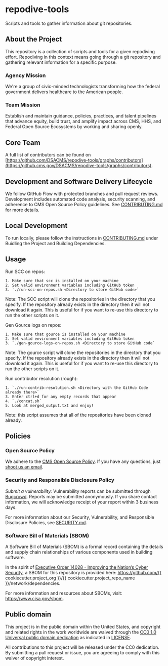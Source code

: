# repodive-tools
Scripts and tools to gather information about git repositories.

## About the Project
This repository is a collection of scripts and tools for a given repodiving effort. Repodiving in this context means going through 
a git repository and gathering relevant information for a specific purpose. 

<!-- 
### Project Mission
**{project mission}** -->


### Agency Mission
We're a group of civic-minded technologists transforming how the federal government delivers healthcare to the American people.


### Team Mission
Establish and maintain guidance, policies, practices, and talent pipelines that advance equity, build trust, and amplify impact across CMS, HHS, and Federal Open Source Ecosystems by working and sharing openly.

## Core Team

A full list of contributors can be found on [https://github.com/DSACMS/repodive-tools/graphs/contributors](https://github.cms.gov/DSACMS/repodive-tools/graphs/contributors).

<!--
## Documentation Index

TODO: This is a like a 'table of contents" for your documentation. Tier 0/1 projects with simple README.md files without many sections may or may not need this, but it is still extremely helpful to provide "bookmark" or "anchor" links to specific sections of your file to be referenced in tickets, docs, or other communication channels.

**{list of .md at top directory and descriptions}**
-->

<!--
## Repository Structure

TODO: Using the "tree -d" command can be a helpful way to generate this information, but, be sure to update it as the project evolves and changes over time.

**{list directories and descriptions}**
-->

## Development and Software Delivery Lifecycle
We follow GitHub Flow with protected branches and pull request reviews. Development includes automated code analysis, security scanning, and adherence to CMS Open Source Policy guidelines. See [CONTRIBUTING.md](CONTRIBUTING.md) for more details.

## Local Development
To run locally, please follow the instructions in [CONTRIBUTING.md](CONTRIBUTING.md) under Buidling the Project and Building Dependencies.


## Usage

Run SCC on repos:

    1. Make sure that scc is installed on your machine
    2. Set valid environment variables including GitHub token
    3. `./run-scc-on-repos.sh <Directory to store GitHub code>`

Note: The SCC script will clone the repositories in the directory that you specify. If the 
repository already exists in the directory then it will not download it again. This is useful 
for if you want to re-use this directory to run the other scripts on it. 

Gen Gource logs on repos:

    1. Make sure that gource is installed on your machine
    2. Set valid environment variables including GitHub token
    3. `./gen-gource-logs-on-repos.sh <Directory to store GitHub code`

Note: The gource script will clone the repositories in the directory that you specify. If the 
repository already exists in the directory then it will not download it again. This is useful 
for if you want to re-use this directory to run the other scripts on it. 


Run contributor resolution (rough):

    1. `./run-contrib-resolution.sh <Directory with the GitHub Code already there>`
    3. Enter ctrl+d for any empty records that appear
    4. `./concat.sh`
    5. Look at merged_output.txt and enjoy!


Note: this script assumes that all of the repositories have been cloned already.


<!--
## Coding Style and Linters

TODO - Add the repo's linting and code style guidelines

Each application has its own linting and testing guidelines. Lint and code tests are run on each commit, so linters and tests should be run locally before committing.
-->

<!--
## Branching Model

TODO - with example below:
This project follows [trunk-based development](https://trunkbaseddevelopment.com/), which means:

* Make small changes in [short-lived feature branches](https://trunkbaseddevelopment.com/short-lived-feature-branches/) and merge to `main` frequently.
* Be open to submitting multiple small pull requests for a single ticket (i.e. reference the same ticket across multiple pull requests).
* Treat each change you merge to `main` as immediately deployable to production. Do not merge changes that depend on subsequent changes you plan to make, even if you plan to make those changes shortly.
* Ticket any unfinished or partially finished work.
* Tests should be written for changes introduced, and adhere to the text percentage threshold determined by the project.

This project uses **continuous deployment** using [Github Actions](https://github.com/features/actions) which is configured in the [./github/workflows](.github/workflows) directory.

Pull-requests are merged to `main` and the changes are immediately deployed to the development environment. Releases are created to push changes to production.
-->

<!--
## Contributing
Thank you for considering contributing to an Open Source project of the US Government! For more information about our contribution guidelines, see [CONTRIBUTING.md](CONTRIBUTING.md).
-->

<!--
## Codeowners
The contents of this repository are managed by **{responsible organization(s)}**. Those responsible for the code and documentation in this repository can be found in [CODEOWNERS.md](CODEOWNERS.md).
-->

<!--
## Community
The repodive-tools team is taking a community-first and open source approach to the product development of this tool. We believe government software should be made in the open and be built and licensed such that anyone can download the code, run it themselves without paying money to third parties or using proprietary software, and use it as they will.

We know that we can learn from a wide variety of communities, including those who will use or will be impacted by the tool, who are experts in technology, or who have experience with similar technologies deployed in other spaces. We are dedicated to creating forums for continuous conversation and feedback to help shape the design and development of the tool.

We also recognize capacity building as a key part of involving a diverse open source community. We are doing our best to use accessible language, provide technical and process documents, and offer support to community members with a wide variety of backgrounds and skillsets.
-->

<!--
### Community Guidelines
Principles and guidelines for participating in our open source community are can be found in [COMMUNITY_GUIDELINES.md](COMMUNITY_GUIDELINES.md). Please read them before joining or starting a conversation in this repo or one of the channels listed below. All community members and participants are expected to adhere to the community guidelines and code of conduct when participating in community spaces including: code repositories, communication channels and venues, and events.
-->

<!--
## Feedback
If you have ideas for how we can improve or add to our capacity building efforts and methods for welcoming people into our community, please let us know at **{contact email}**. If you would like to comment on the tool itself, please let us know by filing an **issue on our GitHub repository.**
-->

<!--
## Glossary
Information about terminology and acronyms used in this documentation may be found in [GLOSSARY.md](GLOSSARY.md).
-->

## Policies

### Open Source Policy

We adhere to the [CMS Open Source
Policy](https://github.com/CMSGov/cms-open-source-policy). If you have any
questions, just [shoot us an email](mailto:opensource@cms.hhs.gov).

### Security and Responsible Disclosure Policy

*Submit a vulnerability:* Vulnerability reports can be submitted through [Bugcrowd](https://bugcrowd.com/cms-vdp). Reports may be submitted anonymously. If you share contact information, we will acknowledge receipt of your report within 3 business days.

For more information about our Security, Vulnerability, and Responsible Disclosure Policies, see [SECURITY.md](SECURITY.md).

### Software Bill of Materials (SBOM)

A Software Bill of Materials (SBOM) is a formal record containing the details and supply chain relationships of various components used in building software. 

In the spirit of [Executive Order 14028 - Improving the Nation’s Cyber Security](https://www.gsa.gov/technology/it-contract-vehicles-and-purchasing-programs/information-technology-category/it-security/executive-order-14028), a SBOM for this repository is provided here: https://github.com/{{ cookiecutter.project_org }}/{{ cookiecutter.project_repo_name }}/network/dependencies.

For more information and resources about SBOMs, visit: https://www.cisa.gov/sbom.

## Public domain

This project is in the public domain within the United States, and copyright and related rights in the work worldwide are waived through the [CC0 1.0 Universal public domain dedication](https://creativecommons.org/publicdomain/zero/1.0/) as indicated in [LICENSE](LICENSE).

All contributions to this project will be released under the CC0 dedication. By submitting a pull request or issue, you are agreeing to comply with this waiver of copyright interest.